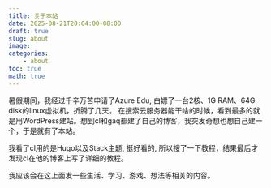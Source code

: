 ```yaml
---
title: 关于本站
date: 2025-08-21T20:04:00+08:00
draft: true
slug: about
image: 
categories: 
    - about
toc: true
math: true
---
```



暑假期间，我经过千辛万苦申请了Azure Edu, 白嫖了一台2核、1G RAM、64G disk的linux虚拟机，折腾了几天。
在搜索云服务器能干啥的时候，看到最多的就是用WordPress建站。想到cl和gaq都建了自己的博客，我突发奇想也想自己建一个，于是就有了本站。

我看了cl用的是Hugo以及Stack主题, 挺好看的, 所以搜了一下教程，结果最后才发现cl在他的博客上写了详细的教程。

我应该会在这上面发一些生活、学习、游戏、想法等相关的内容。